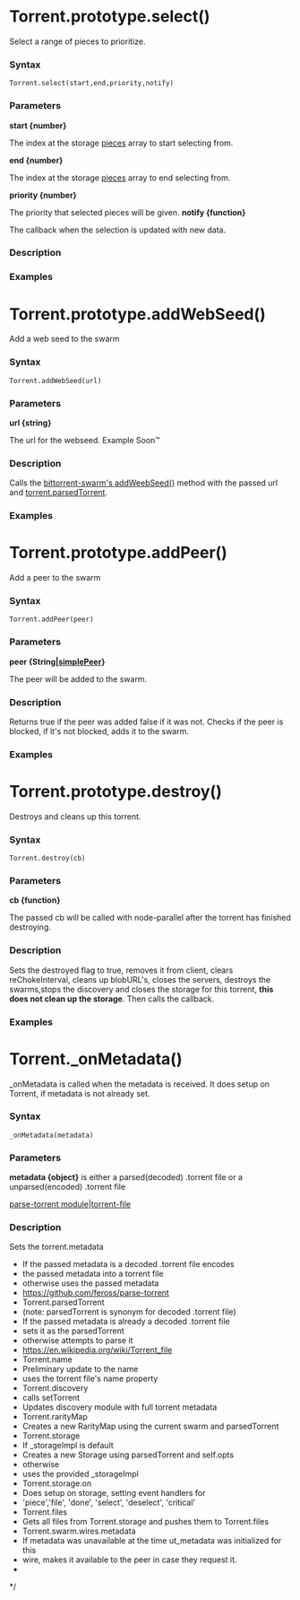 # Torrent.prototype.select()
 Select a range of pieces to prioritize.

### Syntax
    Torrent.select(start,end,priority,notify)
### Parameters
   **start {number}**
   
   
   The index at the storage [pieces](https://github.com/feross/webtorrent/blob/master/lib/storage.js#L36) array to start        selecting from.
   
   
   **end {number}**
   
   
   The index at the storage [pieces](https://github.com/feross/webtorrent/blob/master/lib/storage.js#L36) array to end          selecting from.
   
   
   **priority {number}**
   
   The priority that selected pieces will be given.
   **notify {function}**
   
   The callback when the selection is updated with new data.
   
### Description

### Examples
# Torrent.prototype.addWebSeed()
 Add a web seed to the swarm

### Syntax
    Torrent.addWebSeed(url)
### Parameters
   **url {string}**
   
   
   The url for the webseed. Example Soon™
### Description
Calls the [bittorrent-swarm's addWeebSeed()](https://github.com/feross/bittorrent-swarm/blob/master/index.js#L163) method with the passed url and [torrent.parsedTorrent](https://github.com/feross/parse-torrent/blob/master/index.js).
### Examples
# Torrent.prototype.addPeer()
Add a peer to the swarm

### Syntax
    Torrent.addPeer(peer)
### Parameters
   **peer {String|[simplePeer](https://github.com/feross/simple-peer/blob/master/index.js)}**
   
   
   The peer will be added to the swarm.
### Description
Returns true if the peer was added false if it was not. Checks if the peer is blocked, if it's not blocked, adds it to the swarm.
### Examples

# Torrent.prototype.destroy()
Destroys and cleans up this torrent.

### Syntax
    Torrent.destroy(cb)
### Parameters
   **cb {function}**
   
   
   The passed cb will be called with node-parallel after the torrent has finished destroying.
### Description
Sets the destroyed flag to true, removes it from client, clears reChokeInterval, cleans up blobURL's, closes the servers,
destroys the swarms,stops the discovery and closes the storage for this torrent, **this does not clean up the storage**. Then calls the callback.

### Examples


# Torrent._onMetadata()
_onMetadata is called when the metadata is received.
It does setup on Torrent, if metadata is not already set.

### Syntax
    _onMetadata(metadata)

### Parameters
  **metadata {object}** is either a parsed(decoded) .torrent file or a unparsed(encoded) .torrent file
  
   [parse-torrent module](https://github.com/feross/parse-torrent)|[torrent-file](https://en.wikipedia.org/wiki/Torrent_file)  
   
### Description
 Sets the torrent.metadata 
   *   If the passed metadata is a decoded .torrent file encodes
   *   the passed metadata into a torrent file
   *   otherwise uses the passed metadata
   *    https://github.com/feross/parse-torrent
   *  Torrent.parsedTorrent
*  (note: parsedTorrent is synonym for decoded .torrent file)
*  If the passed metadata is already a decoded .torrent file
*  sets it as the parsedTorrent
*  otherwise attempts to parse it
*   https://en.wikipedia.org/wiki/Torrent_file
 * Torrent.name
 *  Preliminary update to the name
 *  uses the torrent file's name property
 * Torrent.discovery 
 *  calls setTorrent
 *    Updates discovery module with full torrent metadata
 * Torrent.rarityMap
 *  Creates a new RarityMap using the current swarm and parsedTorrent
 * Torrent.storage
 *  If _storageImpl is default
 *  Creates a new Storage using parsedTorrent and self.opts
 *  otherwise
 *  uses the provided _storageImpl
 * Torrent.storage.on
 *  Does setup on storage, setting event handlers for
 *  'piece','file', 'done', 'select', 'deselect', 'critical'
 * Torrent.files
 *  Gets all files from Torrent.storage and pushes them to Torrent.files
 * Torrent.swarm.wires.metadata
 *  If metadata was unavailable at the time ut_metadata was initialized for this
 *  wire, makes it available to the peer in case they request it.
 *
 */

 
